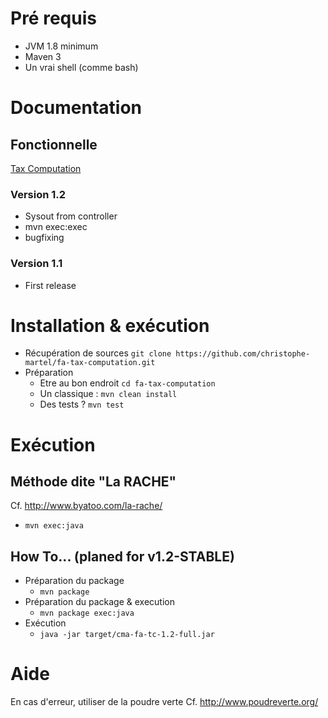 
# Pré requis
* JVM 1.8 minimum
* Maven 3
* Un vrai shell (comme bash)

# Documentation
## Fonctionnelle
[Tax Computation](documents/readme.md )
### Version 1.2
* Sysout from controller
* mvn exec:exec
* bugfixing

### Version 1.1
* First release
# Installation & exécution
* Récupération de sources `git clone https://github.com/christophe-martel/fa-tax-computation.git`
* Préparation
    * Etre au bon endroit `cd fa-tax-computation`
    * Un classique : `mvn clean install`
    * Des tests ? `mvn test`


# Exécution
## Méthode dite "La RACHE"
Cf. http://www.byatoo.com/la-rache/
* `mvn exec:java`

## How To... (planed for v1.2-STABLE)
* Préparation du package
    * `mvn package`
* Préparation du package & execution
    * `mvn package exec:java`
* Exécution
    * `java -jar target/cma-fa-tc-1.2-full.jar`


# Aide
En cas d'erreur, utiliser de la poudre verte
Cf. http://www.poudreverte.org/
